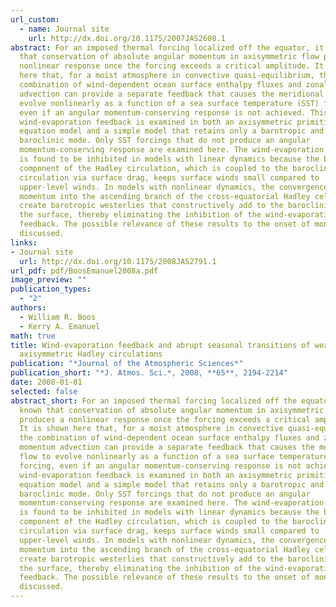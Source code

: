 ```yaml
---
url_custom:
  - name: Journal site
    url: http://dx.doi.org/10.1175/2007JAS2608.1
abstract: For an imposed thermal forcing localized off the equator, it is known
  that conservation of absolute angular momentum in axisymmetric flow produces a
  nonlinear response once the forcing exceeds a critical amplitude. It is shown
  here that, for a moist atmosphere in convective quasi-equilibrium, the
  combination of wind-dependent ocean surface enthalpy fluxes and zonal momentum
  advection can provide a separate feedback that causes the meridional flow to
  evolve nonlinearly as a function of a sea surface temperature (SST) forcing,
  even if an angular momentum-conserving response is not achieved. This
  wind-evaporation feedback is examined in both an axisymmetric primitive
  equation model and a simple model that retains only a barotropic and single
  baroclinic mode. Only SST forcings that do not produce an angular
  momentum-conserving response are examined here. The wind-evaporation feedback
  is found to be inhibited in models with linear dynamics because the barotropic
  component of the Hadley circulation, which is coupled to the baroclinic
  circulation via surface drag, keeps surface winds small compared to
  upper-level winds. In models with nonlinear dynamics, the convergence of zonal
  momentum into the ascending branch of the cross-equatorial Hadley cell can
  create barotropic westerlies that constructively add to the baroclinic wind at
  the surface, thereby eliminating the inhibition of the wind-evaporation
  feedback. The possible relevance of these results to the onset of monsoons is
  discussed.
links:
- Journal site
  url: http://dx.doi.org/10.1175/2008JAS2791.1
url_pdf: pdf/BoosEmanuel2008a.pdf
image_preview: ""
publication_types:
  - "2"
authors:
  - William R. Boos
  - Kerry A. Emanuel
math: true
title: Wind-evaporation feedback and abrupt seasonal transitions of weak,
  axisymmetric Hadley circulations
publication: "*Journal of the Atmospheric Sciences*"
publication_short: "*J. Atmos. Sci.*, 2008, **65**, 2194-2214"
date: 2008-01-01
selected: false
abstract_short: For an imposed thermal forcing localized off the equator, it is
  known that conservation of absolute angular momentum in axisymmetric flow
  produces a nonlinear response once the forcing exceeds a critical amplitude.
  It is shown here that, for a moist atmosphere in convective quasi-equilibrium,
  the combination of wind-dependent ocean surface enthalpy fluxes and zonal
  momentum advection can provide a separate feedback that causes the meridional
  flow to evolve nonlinearly as a function of a sea surface temperature (SST)
  forcing, even if an angular momentum-conserving response is not achieved. This
  wind-evaporation feedback is examined in both an axisymmetric primitive
  equation model and a simple model that retains only a barotropic and single
  baroclinic mode. Only SST forcings that do not produce an angular
  momentum-conserving response are examined here. The wind-evaporation feedback
  is found to be inhibited in models with linear dynamics because the barotropic
  component of the Hadley circulation, which is coupled to the baroclinic
  circulation via surface drag, keeps surface winds small compared to
  upper-level winds. In models with nonlinear dynamics, the convergence of zonal
  momentum into the ascending branch of the cross-equatorial Hadley cell can
  create barotropic westerlies that constructively add to the baroclinic wind at
  the surface, thereby eliminating the inhibition of the wind-evaporation
  feedback. The possible relevance of these results to the onset of monsoons is
  discussed.
---
```

